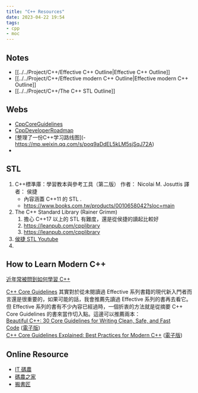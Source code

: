 ```yaml
---
title: "C++ Resources"
date: 2023-04-22 19:54
tags:
- cpp
- moc
---
```


## Notes
- [[../../Project/C++/Effective C++ Outline|Effective C++ Outline]]
- [[../../Project/C++/Effective modern C++ Outline|Effective modern C++ Outline]]
- [[../../Project/C++/The C++ STL Outline]]


## Webs
- [CppCoreGuidelines](https://isocpp.github.io/CppCoreGuidelines/CppCoreGuidelines)
- [CppDeveloperRoadmap](https://github.com/salmer/CppDeveloperRoadmap)
- [整理了一份C++学习路线图](- https://mp.weixin.qq.com/s/poq9aDdEL5kLM5sjSqJ72A)
- 

## STL  
1. C++標準庫：學習教本與參考工具（第二版） 作者： Nicolai M. Josuttis 譯者： 侯捷
	- 內容涵蓋 C++11 的 STL .
	- https://www.books.com.tw/products/0010658042?sloc=main
2. The C++ Standard Library  (Rainer Grimm)
	1. 擔心  C++17 以上的 STL 有難度，還是從侯捷的讀起比較好
	2. https://leanpub.com/cpplibrary
	3. https://leanpub.com/cpplibrary
3. [侯捷 STL Youtube](https://www.youtube.com/watch?v=jHfbmCmsmFc&list=PLTcwR9j5y6W2Bf4S-qi0HBQlHXQVFoJrP&index=3)
4. 
## How to Learn Modern C++
[近年常被問到如何學習 C++](https://blog.tinlans.org/2022/04/17/%E8%BF%91%E5%B9%B4%E5%B8%B8%E8%A2%AB%E5%95%8F%E5%88%B0%E5%A6%82%E4%BD%95%E5%AD%B8%E7%BF%92-c/)

[C++ Core Guidelines](https://github.com/isocpp/CppCoreGuidelines) 其實對於從未閱讀過 Effective 系列書籍的現代新入門者而言還是很重要的，如果可能的話，我會推薦先讀過 Effective 系列的書再去看它。但 Effective 系列的書有不少內容已經過時，一個折衷的方法就是從摘要 C++ Core Guidelines 的書來當作切入點。這邊可以推薦兩本：  
[Beautiful C++: 30 Core Guidelines for Writing Clean, Safe, and Fast Code](https://www.tenlong.com.tw/products/9780137647842) ([電子版](https://www.informit.com/store/beautiful-c-plus-plus-30-core-guidelines-for-writing-9780137647842))  
[C++ Core Guidelines Explained: Best Practices for Modern C++](https://www.tenlong.com.tw/products/9780136875673) ([電子版](https://www.informit.com/store/c-plus-plus-core-guidelines-explained-best-practices-9780136875673))





## Online Resource
- [IT 碼農](https://tanqingbo.cn/CSBook001/#C)
- [碼農之家](https://www.xz577.com/)
- [搬書匠](http://www.banshujiang.cn/)
